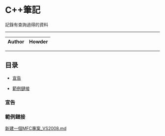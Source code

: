 C++筆記
===========================
記錄有查詢過得的資料

****
	
|Author|Howder|
|---|---


****
## 目录
* [宣告](#宣告)

* [範例鏈接](#範例鏈接)





















































### 宣告
### 範例鏈接
[新建一個MFC專案_VS2008.md](https://github.com/knight78817/Note-Book/blob/master/%E6%96%B0%E5%BB%BA%E4%B8%80%E5%80%8BMFC%E5%B0%88%E6%A1%88_VS2008.md)

